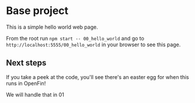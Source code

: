 # Base project

This is a simple hello world web page.

From the root run `npm start -- 00_hello_world` and go to `http://localhost:5555/00_hello_world` in your browser to see this page.

## Next steps

If you take a peek at the code, you'll see there's an easter egg for when this runs in OpenFin!

We will handle that in 01
